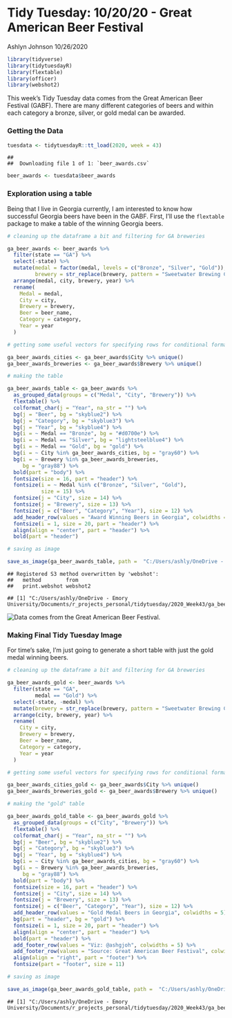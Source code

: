 Tidy Tuesday: 10/20/20 - Great American Beer Festival
================
Ashlyn Johnson
10/26/2020

``` r
library(tidyverse)
library(tidytuesdayR) 
library(flextable)
library(officer)
library(webshot2)
```

This week’s Tidy Tuesday data comes from the Great American Beer
Festival (GABF). There are many different categories of beers and within
each category a bronze, silver, or gold medal can be awarded.

### Getting the Data

``` r
tuesdata <- tidytuesdayR::tt_load(2020, week = 43)
```

    ## 
    ##  Downloading file 1 of 1: `beer_awards.csv`

``` r
beer_awards <- tuesdata$beer_awards
```

### Exploration using a table

Being that I live in Georgia currently, I am interested to know how
successful Georgia beers have been in the GABF. First, I’ll use the
`flextable` package to make a table of the winning Georgia beers.

``` r
# cleaning up the dataframe a bit and filtering for GA breweries

ga_beer_awards <- beer_awards %>%
  filter(state == "GA") %>%
  select(-state) %>%
  mutate(medal = factor(medal, levels = c("Bronze", "Silver", "Gold")), 
         brewery = str_replace(brewery, pattern = "Sweetwater Brewing Co.", replacement = "SweetWater Brewing Co.")) %>%
  arrange(medal, city, brewery, year) %>%
  rename(
    Medal = medal,
    City = city,
    Brewery = brewery,
    Beer = beer_name,
    Category = category,
    Year = year
  ) 

# getting some useful vectors for specifying rows for conditional formatting

ga_beer_awards_cities <- ga_beer_awards$City %>% unique()
ga_beer_awards_breweries <- ga_beer_awards$Brewery %>% unique()

# making the table 

ga_beer_awards_table <- ga_beer_awards %>%
  as_grouped_data(groups = c("Medal", "City", "Brewery")) %>%
  flextable() %>%
  colformat_char(j = "Year", na_str = "") %>%
  bg(j = "Beer", bg = "skyblue2") %>%
  bg(j = "Category", bg = "skyblue3") %>%
  bg(j = "Year", bg = "skyblue4") %>%
  bg(i = ~ Medal == "Bronze", bg = "#d0700e") %>%
  bg(i = ~ Medal == "Silver", bg = "lightsteelblue4") %>%
  bg(i = ~ Medal == "Gold", bg = "gold") %>%
  bg(i = ~ City %in% ga_beer_awards_cities, bg = "gray60") %>%
  bg(i = ~ Brewery %in% ga_beer_awards_breweries,
     bg = "gray88") %>%
  bold(part = "body") %>%
  fontsize(size = 16, part = "header") %>%
  fontsize(i = ~ Medal %in% c("Bronze", "Silver", "Gold"),
           size = 15) %>%
  fontsize(j = "City", size = 14) %>%
  fontsize(j = "Brewery", size = 13) %>%
  fontsize(j = c("Beer", "Category", "Year"), size = 12) %>% 
  add_header_row(values = "Award Winning Beers in Georgia", colwidths = 6) %>% 
  fontsize(i = 1, size = 20, part = "header") %>% 
  align(align = "center", part = "header") %>% 
  bold(part = "header")

# saving as image

save_as_image(ga_beer_awards_table, path =  "C:/Users/ashly/OneDrive - Emory University/Documents/r_projects_personal/tidytuesday/2020_Week43/ga_beer_awards_table.png")
```

    ## Registered S3 method overwritten by 'webshot':
    ##   method        from    
    ##   print.webshot webshot2

    ## [1] "C:/Users/ashly/OneDrive - Emory University/Documents/r_projects_personal/tidytuesday/2020_Week43/ga_beer_awards_table.png"

![*Data comes from the Great American Beer
Festival.*](https://github.com/ashlyngjohnson/tidytuesday/blob/master/2020_Week43/ga_beer_awards_table.png)

### Making Final Tidy Tuesday Image

For time’s sake, I’m just going to generate a short table with just the
gold medal winning beers.

``` r
# cleaning up the dataframe a bit and filtering for GA breweries

ga_beer_awards_gold <- beer_awards %>%
  filter(state == "GA", 
         medal == "Gold") %>%
  select(-state, -medal) %>%
  mutate(brewery = str_replace(brewery, pattern = "Sweetwater Brewing Co.", replacement = "SweetWater Brewing Co.")) %>%
  arrange(city, brewery, year) %>%
  rename(
    City = city,
    Brewery = brewery,
    Beer = beer_name,
    Category = category,
    Year = year
  ) 

# getting some useful vectors for specifying rows for conditional formatting

ga_beer_awards_cities_gold <- ga_beer_awards$City %>% unique()
ga_beer_awards_breweries_gold <- ga_beer_awards$Brewery %>% unique()

# making the "gold" table 

ga_beer_awards_gold_table <- ga_beer_awards_gold %>%
  as_grouped_data(groups = c("City", "Brewery")) %>%
  flextable() %>%
  colformat_char(j = "Year", na_str = "") %>%
  bg(j = "Beer", bg = "skyblue2") %>%
  bg(j = "Category", bg = "skyblue3") %>%
  bg(j = "Year", bg = "skyblue4") %>%
  bg(i = ~ City %in% ga_beer_awards_cities, bg = "gray60") %>%
  bg(i = ~ Brewery %in% ga_beer_awards_breweries,
     bg = "gray88") %>%
  bold(part = "body") %>%
  fontsize(size = 16, part = "header") %>%
  fontsize(j = "City", size = 14) %>%
  fontsize(j = "Brewery", size = 13) %>%
  fontsize(j = c("Beer", "Category", "Year"), size = 12) %>% 
  add_header_row(values = "Gold Medal Beers in Georgia", colwidths = 5) %>%
  bg(part = "header", bg = "gold") %>% 
  fontsize(i = 1, size = 20, part = "header") %>% 
  align(align = "center", part = "header") %>% 
  bold(part = "header") %>% 
  add_footer_row(values = "Viz: @ashgjoh", colwidths = 5) %>% 
  add_footer_row(values = "Source: Great American Beer Festival", colwidths = 5) %>% 
  align(align = "right", part = "footer") %>% 
  fontsize(part = "footer", size = 11) 

# saving as image

save_as_image(ga_beer_awards_gold_table, path =  "C:/Users/ashly/OneDrive - Emory University/Documents/r_projects_personal/tidytuesday/2020_Week43/ga_beer_awards_gold_table.png")
```

    ## [1] "C:/Users/ashly/OneDrive - Emory University/Documents/r_projects_personal/tidytuesday/2020_Week43/ga_beer_awards_gold_table.png"
